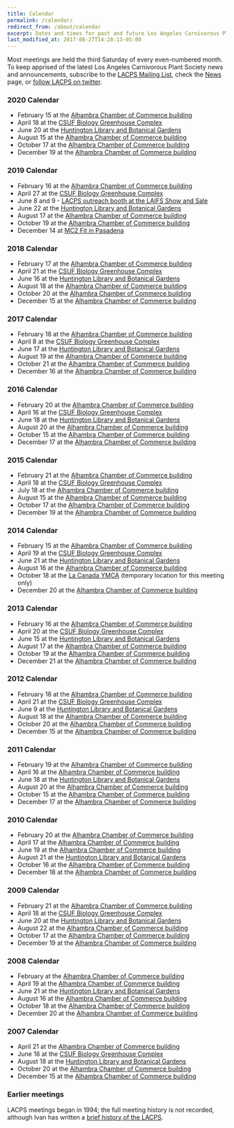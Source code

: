 ```yaml
---
title: Calendar
permalink: /calendar/
redirect_from: /about/calendar
excerpt: Dates and times for past and future Los Angeles Carnivorous Plant Society meetings.
last_modified_at: 2017-08-27T14:28:13-05:00
---
```


Most meetings are held the third Saturday of every even-numbered month. To keep apprised of the latest Los Angeles Carnivorous Plant Society news and announcements, subscribe to the [LACPS Mailing List](/mailing-list), check the [News](/news) page, or [follow LACPS on twitter](https://twitter.com/lacarnivores).

### 2020 Calendar

* February 15 at the [Alhambra Chamber of Commerce building](/meetings)
* April 18 at the [CSUF Biology Greenhouse Complex](http://biology.fullerton.edu/facilities/greenhouse/)
* June 20 at the [Huntington Library and Botanical Gardens](http://www.huntington.org)
* August 15 at the [Alhambra Chamber of Commerce building](/meetings)
* October 17 at the [Alhambra Chamber of Commerce building](/meetings)
* December 19 at the [Alhambra Chamber of Commerce building](/meetings)

### 2019 Calendar

* February 16 at the [Alhambra Chamber of Commerce building](/meetings)
* April 27 at the [CSUF Biology Greenhouse Complex](http://biology.fullerton.edu/facilities/greenhouse/)
* June 8 and 9 - [LACPS outreach booth at the LAIFS Show and Sale](/news/2019/05/18/laifs-event)
* June 22 at the [Huntington Library and Botanical Gardens](http://www.huntington.org)
* August 17 at the [Alhambra Chamber of Commerce building](/meetings)
* October 19 at the [Alhambra Chamber of Commerce building](/meetings)
* December 14 at [MC2 Fit in Pasadena](/news/2019/10/31/holiday-potluck.html)

### 2018 Calendar

* February 17 at the [Alhambra Chamber of Commerce building](/meetings)
* April 21 at the [CSUF Biology Greenhouse Complex](http://biology.fullerton.edu/facilities/greenhouse/)
* June 16 at the [Huntington Library and Botanical Gardens](http://www.huntington.org)
* August 18 at the [Alhambra Chamber of Commerce building](/meetings)
* October 20 at the [Alhambra Chamber of Commerce building](/meetings)
* December 15 at the [Alhambra Chamber of Commerce building](/meetings)

### 2017 Calendar

* February 18 at the [Alhambra Chamber of Commerce building](/meetings)
* April 8 at the [CSUF Biology Greenhouse Complex](http://biology.fullerton.edu/facilities/greenhouse/)
* June 17 at the [Huntington Library and Botanical Gardens](http://www.huntington.org)
* August 19 at the [Alhambra Chamber of Commerce building](/meetings)
* October 21 at the [Alhambra Chamber of Commerce building](/meetings)
* December 16 at the [Alhambra Chamber of Commerce building](/meetings)


### 2016 Calendar

* February 20 at the [Alhambra Chamber of Commerce building](/meetings)
* April 16 at the [CSUF Biology Greenhouse Complex](http://biology.fullerton.edu/facilities/greenhouse/)
* June 18 at the [Huntington Library and Botanical Gardens](http://www.huntington.org)
* August 20 at the [Alhambra Chamber of Commerce building](/meetings)
* October 15 at the [Alhambra Chamber of Commerce building](/meetings)
* December 17 at the [Alhambra Chamber of Commerce building](/meetings)


### 2015 Calendar

* February 21 at the [Alhambra Chamber of Commerce building](/meetings)
* April 18 at the [CSUF Biology Greenhouse Complex](http://biology.fullerton.edu/facilities/greenhouse/)
* July 18 at the [Alhambra Chamber of Commerce building](/meetings)
* August 15 at the [Alhambra Chamber of Commerce building](/meetings)
* October 17 at the [Alhambra Chamber of Commerce building](/meetings)
* December 19 at the [Alhambra Chamber of Commerce building](/meetings)


### 2014 Calendar

* February 15 at the [Alhambra Chamber of Commerce building](/meetings)
* April 19 at the [CSUF Biology Greenhouse Complex](http://biology.fullerton.edu/facilities/greenhouse/)
* June 21 at the [Huntington Library and Botanical Gardens](http://www.huntington.org)
* August 16 at the [Alhambra Chamber of Commerce building](/meetings)
* October 18 at the [La Canada YMCA](/news/2014/10/03/october-2014-meeting-location-change.html) (temporary location for this meeting only)
* December 20 at the [Alhambra Chamber of Commerce building](/meetings)


### 2013 Calendar

* February 16 at the [Alhambra Chamber of Commerce building](/meetings)
* April 20 at the [CSUF Biology Greenhouse Complex](http://biology.fullerton.edu/facilities/greenhouse/)
* June 15 at the [Huntington Library and Botanical Gardens](http://www.huntington.org)
* August 17 at the [Alhambra Chamber of Commerce building](/meetings)
* October 19 at the [Alhambra Chamber of Commerce building](/meetings)
* December 21 at the [Alhambra Chamber of Commerce building](/meetings)


### 2012 Calendar

* February 18 at the [Alhambra Chamber of Commerce building](/meetings)
* April 21 at the [CSUF Biology Greenhouse Complex](http://biology.fullerton.edu/facilities/greenhouse/)
* June 9 at the [Huntington Library and Botanical Gardens](http://www.huntington.org)
* August 18 at the [Alhambra Chamber of Commerce building](/meetings)
* October 20 at the [Alhambra Chamber of Commerce building](/meetings)
* December 15 at the [Alhambra Chamber of Commerce building](/meetings)


### 2011 Calendar

* February 19 at the [Alhambra Chamber of Commerce building](/meetings)
* April 16 at the [Alhambra Chamber of Commerce building](/meetings)
* June 18 at the [Huntington Library and Botanical Gardens](http://www.huntington.org)
* August 20 at the [Alhambra Chamber of Commerce building](/meetings)
* October 15 at the [Alhambra Chamber of Commerce building](/meetings)
* December 17 at the [Alhambra Chamber of Commerce building](/meetings)


### 2010 Calendar

* February 20 at the [Alhambra Chamber of Commerce building](/meetings)
* April 17 at the [Alhambra Chamber of Commerce building](/meetings)
* June 19 at the [Alhambra Chamber of Commerce building](/meetings)
* August 21 at the [Huntington Library and Botanical Gardens](http://www.huntington.org)
* October 16 at the [Alhambra Chamber of Commerce building](/meetings)
* December 18 at the [Alhambra Chamber of Commerce building](/meetings)


### 2009 Calendar

* February 21 at the [Alhambra Chamber of Commerce building](/meetings)
* April 18 at the [CSUF Biology Greenhouse Complex](http://biology.fullerton.edu/facilities/greenhouse/)
* June 20 at the [Huntington Library and Botanical Gardens](http://www.huntington.org)
* August 22 at the [Alhambra Chamber of Commerce building](/meetings)
* October 17 at the [Alhambra Chamber of Commerce building](/meetings)
* December 19 at the [Alhambra Chamber of Commerce building](/meetings)


### 2008 Calendar

* February at the [Alhambra Chamber of Commerce building](/meetings)
* April 19 at the [Alhambra Chamber of Commerce building](/meetings)
* June 21 at the [Huntington Library and Botanical Gardens](http://www.huntington.org)
* August 16 at the [Alhambra Chamber of Commerce building](/meetings)
* October 18 at the [Alhambra Chamber of Commerce building](/meetings)
* December 20 at the [Alhambra Chamber of Commerce building](/meetings)


### 2007 Calendar

* April 21 at the [Alhambra Chamber of Commerce building](/meetings)
* June 16 at the [CSUF Biology Greenhouse Complex](http://biology.fullerton.edu/facilities/greenhouse/)
* August 18 at the [Huntington Library and Botanical Gardens](http://www.huntington.org)
* October 20 at the [Alhambra Chamber of Commerce building](/meetings)
* December 15 at the [Alhambra Chamber of Commerce building](/meetings)

### Earlier meetings

LACPS meetings began in 1994; the full meeting history is not recorded, although Ivan has written a [brief history of the LACPS](/history).
